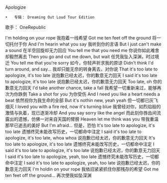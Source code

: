 Apologize

    •   专辑： Dreaming Out Loud Tour Edition 
歌手： OneRepublic


I'm holding on your rope 
我抱着一线希望
Got me ten feet off the ground 
将一切托付于你
And I'm hearin what you say 
我听到你的言语
But I just can't make a sound 
在半空回旋却无力回应
You tell me that you need me 
你说你如此难舍却毅然离去
Then you go and cut me down, but wait 
任凭我坠入深渊，时过境迁
You tell me that you're sorry 
如今，你轻声祈求我的原谅
Didn't think I'd turn around, and say... 
我却只能无奈的转身离去，对你说
That it's too late to apologize, it's too late 
说抱歉已经太迟，你的歉意无力回天
I said it's too late to apologize, it's too late 
说抱歉已经太迟，你的歉意无力回天
Too late, oh 
你的歉意无力回天
I'd take another chance, take a fall 
我希望一切重新来过，能够再次为你跌倒
Take a shot for you 
为你受伤
And I need you like a heart needs a beat 
依然视你为我生命的全部
But it's nothin new, yeah yeah 
但一切都已灰飞烟灭
I loved you with a fire red, now it's turning blue 
我曾经对你，如烈焰般的激情与执着，现已逐渐冷却
And you say sorry like the angel 
而此刻你唇齿间流露出的遗憾，仿佛一对来自天国的臂膀
Heaven let me think was you 
带我重温那早已逝去的美好
But I'm afraid... 
但是，恐怕
It's too late to apologize, it's too late 
遗憾终究未能改写历史，一切都命中注定
I said it's too late to apologize, it's too late, whoa whoa 
说抱歉已经太迟，你的歉意无力回天
It's too late to apologize, it's too late 
遗憾终究未能改写历史，一切都命中注定
I said it's too late to apologize, it's too late 
说抱歉已经太迟，你的歉意无力回天
I said it's too late to apologize, yeah, too late 
遗憾终究未能改写历史，一切都命中注定
I said it's too late to apologize, yeah, too late 
说抱歉已经太迟，你的歉意无力回天
I'm holdin on your rope 
我依旧紧紧抓住你那残存的希望
Got me ten feet off the ground... 
再次使我如坠深渊

